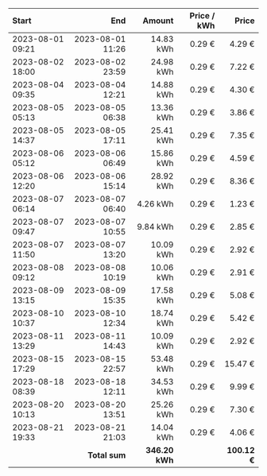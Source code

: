 | Start            |              End |         Amount | Price / kWh |        Price |
| :--------------- | ---------------: | -------------: | ----------: | -----------: |
| 2023-08-01 09:21 | 2023-08-01 11:26 |      14.83 kWh |      0.29 € |       4.29 € |
| 2023-08-02 18:00 | 2023-08-02 23:59 |      24.98 kWh |      0.29 € |       7.22 € |
| 2023-08-04 09:35 | 2023-08-04 12:21 |      14.88 kWh |      0.29 € |       4.30 € |
| 2023-08-05 05:13 | 2023-08-05 06:38 |      13.36 kWh |      0.29 € |       3.86 € |
| 2023-08-05 14:37 | 2023-08-05 17:11 |      25.41 kWh |      0.29 € |       7.35 € |
| 2023-08-06 05:12 | 2023-08-06 06:49 |      15.86 kWh |      0.29 € |       4.59 € |
| 2023-08-06 12:20 | 2023-08-06 15:14 |      28.92 kWh |      0.29 € |       8.36 € |
| 2023-08-07 06:14 | 2023-08-07 06:40 |       4.26 kWh |      0.29 € |       1.23 € |
| 2023-08-07 09:47 | 2023-08-07 10:55 |       9.84 kWh |      0.29 € |       2.85 € |
| 2023-08-07 11:50 | 2023-08-07 13:20 |      10.09 kWh |      0.29 € |       2.92 € |
| 2023-08-08 09:12 | 2023-08-08 10:19 |      10.06 kWh |      0.29 € |       2.91 € |
| 2023-08-09 13:15 | 2023-08-09 15:35 |      17.58 kWh |      0.29 € |       5.08 € |
| 2023-08-10 10:37 | 2023-08-10 12:34 |      18.74 kWh |      0.29 € |       5.42 € |
| 2023-08-11 13:29 | 2023-08-11 14:43 |      10.09 kWh |      0.29 € |       2.92 € |
| 2023-08-15 17:29 | 2023-08-15 22:57 |      53.48 kWh |      0.29 € |      15.47 € |
| 2023-08-18 08:39 | 2023-08-18 12:11 |      34.53 kWh |      0.29 € |       9.99 € |
| 2023-08-20 10:13 | 2023-08-20 13:51 |      25.26 kWh |      0.29 € |       7.30 € |
| 2023-08-21 19:33 | 2023-08-21 21:03 |      14.04 kWh |      0.29 € |       4.06 € |
|                  |    **Total sum** | **346.20 kWh** |             | **100.12 €** |